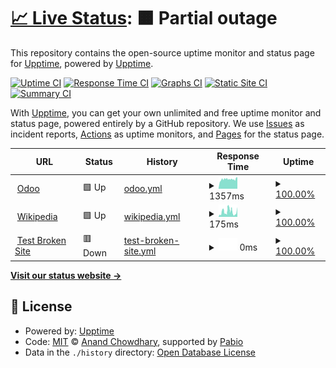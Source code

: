 # [📈 Live Status](https://status2.odoo.com): <!--live status--> **🟧 Partial outage**

This repository contains the open-source uptime monitor and status page for [Upptime](https://upptime.js.org), powered by [Upptime](https://github.com/upptime/upptime).

[![Uptime CI](https://github.com/mart-e/upptime/workflows/Uptime%20CI/badge.svg)](https://github.com/mart-e/upptime/actions?query=workflow%3A%22Uptime+CI%22)
[![Response Time CI](https://github.com/mart-e/upptime/workflows/Response%20Time%20CI/badge.svg)](https://github.com/mart-e/upptime/actions?query=workflow%3A%22Response+Time+CI%22)
[![Graphs CI](https://github.com/mart-e/upptime/workflows/Graphs%20CI/badge.svg)](https://github.com/mart-e/upptime/actions?query=workflow%3A%22Graphs+CI%22)
[![Static Site CI](https://github.com/mart-e/upptime/workflows/Static%20Site%20CI/badge.svg)](https://github.com/mart-e/upptime/actions?query=workflow%3A%22Static+Site+CI%22)
[![Summary CI](https://github.com/mart-e/upptime/workflows/Summary%20CI/badge.svg)](https://github.com/mart-e/upptime/actions?query=workflow%3A%22Summary+CI%22)

With [Upptime](https://upptime.js.org), you can get your own unlimited and free uptime monitor and status page, powered entirely by a GitHub repository. We use [Issues](https://github.com/upptime/upptime/issues) as incident reports, [Actions](https://github.com/mart-e/upptime/actions) as uptime monitors, and [Pages](https://status2.odoo.com) for the status page.

<!--start: status pages-->
<!-- This summary is generated by Upptime (https://github.com/upptime/upptime) -->
<!-- Do not edit this manually, your changes will be overwritten -->
<!-- prettier-ignore -->
| URL | Status | History | Response Time | Uptime |
| --- | ------ | ------- | ------------- | ------ |
| <img alt="" src="https://icons.duckduckgo.com/ip3/www.odoo.com.ico" height="13"> [Odoo](https://www.odoo.com) | 🟩 Up | [odoo.yml](https://github.com/mart-e/upptime/commits/HEAD/history/odoo.yml) | <details><summary><img alt="Response time graph" src="./graphs/odoo/response-time-week.png" height="20"> 1357ms</summary><br><a href="https://status2.odoo.com/history/odoo"><img alt="Response time 1330" src="https://img.shields.io/endpoint?url=https%3A%2F%2Fraw.githubusercontent.com%2Fmart-e%2Fupptime%2FHEAD%2Fapi%2Fodoo%2Fresponse-time.json"></a><br><a href="https://status2.odoo.com/history/odoo"><img alt="24-hour response time 1086" src="https://img.shields.io/endpoint?url=https%3A%2F%2Fraw.githubusercontent.com%2Fmart-e%2Fupptime%2FHEAD%2Fapi%2Fodoo%2Fresponse-time-day.json"></a><br><a href="https://status2.odoo.com/history/odoo"><img alt="7-day response time 1357" src="https://img.shields.io/endpoint?url=https%3A%2F%2Fraw.githubusercontent.com%2Fmart-e%2Fupptime%2FHEAD%2Fapi%2Fodoo%2Fresponse-time-week.json"></a><br><a href="https://status2.odoo.com/history/odoo"><img alt="30-day response time 1330" src="https://img.shields.io/endpoint?url=https%3A%2F%2Fraw.githubusercontent.com%2Fmart-e%2Fupptime%2FHEAD%2Fapi%2Fodoo%2Fresponse-time-month.json"></a><br><a href="https://status2.odoo.com/history/odoo"><img alt="1-year response time 1330" src="https://img.shields.io/endpoint?url=https%3A%2F%2Fraw.githubusercontent.com%2Fmart-e%2Fupptime%2FHEAD%2Fapi%2Fodoo%2Fresponse-time-year.json"></a></details> | <details><summary><a href="https://status2.odoo.com/history/odoo">100.00%</a></summary><a href="https://status2.odoo.com/history/odoo"><img alt="All-time uptime 100.00%" src="https://img.shields.io/endpoint?url=https%3A%2F%2Fraw.githubusercontent.com%2Fmart-e%2Fupptime%2FHEAD%2Fapi%2Fodoo%2Fuptime.json"></a><br><a href="https://status2.odoo.com/history/odoo"><img alt="24-hour uptime 100.00%" src="https://img.shields.io/endpoint?url=https%3A%2F%2Fraw.githubusercontent.com%2Fmart-e%2Fupptime%2FHEAD%2Fapi%2Fodoo%2Fuptime-day.json"></a><br><a href="https://status2.odoo.com/history/odoo"><img alt="7-day uptime 100.00%" src="https://img.shields.io/endpoint?url=https%3A%2F%2Fraw.githubusercontent.com%2Fmart-e%2Fupptime%2FHEAD%2Fapi%2Fodoo%2Fuptime-week.json"></a><br><a href="https://status2.odoo.com/history/odoo"><img alt="30-day uptime 100.00%" src="https://img.shields.io/endpoint?url=https%3A%2F%2Fraw.githubusercontent.com%2Fmart-e%2Fupptime%2FHEAD%2Fapi%2Fodoo%2Fuptime-month.json"></a><br><a href="https://status2.odoo.com/history/odoo"><img alt="1-year uptime 100.00%" src="https://img.shields.io/endpoint?url=https%3A%2F%2Fraw.githubusercontent.com%2Fmart-e%2Fupptime%2FHEAD%2Fapi%2Fodoo%2Fuptime-year.json"></a></details>
| <img alt="" src="https://icons.duckduckgo.com/ip3/en.wikipedia.org.ico" height="13"> [Wikipedia](https://en.wikipedia.org) | 🟩 Up | [wikipedia.yml](https://github.com/mart-e/upptime/commits/HEAD/history/wikipedia.yml) | <details><summary><img alt="Response time graph" src="./graphs/wikipedia/response-time-week.png" height="20"> 175ms</summary><br><a href="https://status2.odoo.com/history/wikipedia"><img alt="Response time 194" src="https://img.shields.io/endpoint?url=https%3A%2F%2Fraw.githubusercontent.com%2Fmart-e%2Fupptime%2FHEAD%2Fapi%2Fwikipedia%2Fresponse-time.json"></a><br><a href="https://status2.odoo.com/history/wikipedia"><img alt="24-hour response time 107" src="https://img.shields.io/endpoint?url=https%3A%2F%2Fraw.githubusercontent.com%2Fmart-e%2Fupptime%2FHEAD%2Fapi%2Fwikipedia%2Fresponse-time-day.json"></a><br><a href="https://status2.odoo.com/history/wikipedia"><img alt="7-day response time 175" src="https://img.shields.io/endpoint?url=https%3A%2F%2Fraw.githubusercontent.com%2Fmart-e%2Fupptime%2FHEAD%2Fapi%2Fwikipedia%2Fresponse-time-week.json"></a><br><a href="https://status2.odoo.com/history/wikipedia"><img alt="30-day response time 194" src="https://img.shields.io/endpoint?url=https%3A%2F%2Fraw.githubusercontent.com%2Fmart-e%2Fupptime%2FHEAD%2Fapi%2Fwikipedia%2Fresponse-time-month.json"></a><br><a href="https://status2.odoo.com/history/wikipedia"><img alt="1-year response time 194" src="https://img.shields.io/endpoint?url=https%3A%2F%2Fraw.githubusercontent.com%2Fmart-e%2Fupptime%2FHEAD%2Fapi%2Fwikipedia%2Fresponse-time-year.json"></a></details> | <details><summary><a href="https://status2.odoo.com/history/wikipedia">100.00%</a></summary><a href="https://status2.odoo.com/history/wikipedia"><img alt="All-time uptime 100.00%" src="https://img.shields.io/endpoint?url=https%3A%2F%2Fraw.githubusercontent.com%2Fmart-e%2Fupptime%2FHEAD%2Fapi%2Fwikipedia%2Fuptime.json"></a><br><a href="https://status2.odoo.com/history/wikipedia"><img alt="24-hour uptime 100.00%" src="https://img.shields.io/endpoint?url=https%3A%2F%2Fraw.githubusercontent.com%2Fmart-e%2Fupptime%2FHEAD%2Fapi%2Fwikipedia%2Fuptime-day.json"></a><br><a href="https://status2.odoo.com/history/wikipedia"><img alt="7-day uptime 100.00%" src="https://img.shields.io/endpoint?url=https%3A%2F%2Fraw.githubusercontent.com%2Fmart-e%2Fupptime%2FHEAD%2Fapi%2Fwikipedia%2Fuptime-week.json"></a><br><a href="https://status2.odoo.com/history/wikipedia"><img alt="30-day uptime 100.00%" src="https://img.shields.io/endpoint?url=https%3A%2F%2Fraw.githubusercontent.com%2Fmart-e%2Fupptime%2FHEAD%2Fapi%2Fwikipedia%2Fuptime-month.json"></a><br><a href="https://status2.odoo.com/history/wikipedia"><img alt="1-year uptime 100.00%" src="https://img.shields.io/endpoint?url=https%3A%2F%2Fraw.githubusercontent.com%2Fmart-e%2Fupptime%2FHEAD%2Fapi%2Fwikipedia%2Fuptime-year.json"></a></details>
| <img alt="" src="https://icons.duckduckgo.com/ip3/thissitedoesnotexist.koj.co.ico" height="13"> [Test Broken Site](https://thissitedoesnotexist.koj.co) | 🟥 Down | [test-broken-site.yml](https://github.com/mart-e/upptime/commits/HEAD/history/test-broken-site.yml) | <details><summary><img alt="Response time graph" src="./graphs/test-broken-site/response-time-week.png" height="20"> 0ms</summary><br><a href="https://status2.odoo.com/history/test-broken-site"><img alt="Response time 0" src="https://img.shields.io/endpoint?url=https%3A%2F%2Fraw.githubusercontent.com%2Fmart-e%2Fupptime%2FHEAD%2Fapi%2Ftest-broken-site%2Fresponse-time.json"></a><br><a href="https://status2.odoo.com/history/test-broken-site"><img alt="24-hour response time 0" src="https://img.shields.io/endpoint?url=https%3A%2F%2Fraw.githubusercontent.com%2Fmart-e%2Fupptime%2FHEAD%2Fapi%2Ftest-broken-site%2Fresponse-time-day.json"></a><br><a href="https://status2.odoo.com/history/test-broken-site"><img alt="7-day response time 0" src="https://img.shields.io/endpoint?url=https%3A%2F%2Fraw.githubusercontent.com%2Fmart-e%2Fupptime%2FHEAD%2Fapi%2Ftest-broken-site%2Fresponse-time-week.json"></a><br><a href="https://status2.odoo.com/history/test-broken-site"><img alt="30-day response time 0" src="https://img.shields.io/endpoint?url=https%3A%2F%2Fraw.githubusercontent.com%2Fmart-e%2Fupptime%2FHEAD%2Fapi%2Ftest-broken-site%2Fresponse-time-month.json"></a><br><a href="https://status2.odoo.com/history/test-broken-site"><img alt="1-year response time 0" src="https://img.shields.io/endpoint?url=https%3A%2F%2Fraw.githubusercontent.com%2Fmart-e%2Fupptime%2FHEAD%2Fapi%2Ftest-broken-site%2Fresponse-time-year.json"></a></details> | <details><summary><a href="https://status2.odoo.com/history/test-broken-site">100.00%</a></summary><a href="https://status2.odoo.com/history/test-broken-site"><img alt="All-time uptime 100.00%" src="https://img.shields.io/endpoint?url=https%3A%2F%2Fraw.githubusercontent.com%2Fmart-e%2Fupptime%2FHEAD%2Fapi%2Ftest-broken-site%2Fuptime.json"></a><br><a href="https://status2.odoo.com/history/test-broken-site"><img alt="24-hour uptime 100.00%" src="https://img.shields.io/endpoint?url=https%3A%2F%2Fraw.githubusercontent.com%2Fmart-e%2Fupptime%2FHEAD%2Fapi%2Ftest-broken-site%2Fuptime-day.json"></a><br><a href="https://status2.odoo.com/history/test-broken-site"><img alt="7-day uptime 100.00%" src="https://img.shields.io/endpoint?url=https%3A%2F%2Fraw.githubusercontent.com%2Fmart-e%2Fupptime%2FHEAD%2Fapi%2Ftest-broken-site%2Fuptime-week.json"></a><br><a href="https://status2.odoo.com/history/test-broken-site"><img alt="30-day uptime 100.00%" src="https://img.shields.io/endpoint?url=https%3A%2F%2Fraw.githubusercontent.com%2Fmart-e%2Fupptime%2FHEAD%2Fapi%2Ftest-broken-site%2Fuptime-month.json"></a><br><a href="https://status2.odoo.com/history/test-broken-site"><img alt="1-year uptime 100.00%" src="https://img.shields.io/endpoint?url=https%3A%2F%2Fraw.githubusercontent.com%2Fmart-e%2Fupptime%2FHEAD%2Fapi%2Ftest-broken-site%2Fuptime-year.json"></a></details>

<!--end: status pages-->

[**Visit our status website →**](https://status2.odoo.com)

## 📄 License

- Powered by: [Upptime](https://github.com/upptime/upptime)
- Code: [MIT](./LICENSE) © [Anand Chowdhary](https://anandchowdhary.com), supported by [Pabio](https://pabio.com)
- Data in the `./history` directory: [Open Database License](https://opendatacommons.org/licenses/odbl/1-0/)
